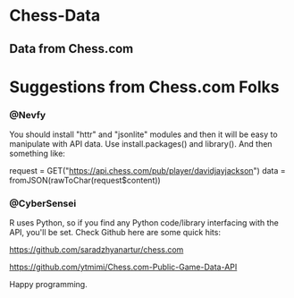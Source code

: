 # Chess-Data
## Data from Chess.com
# Suggestions from Chess.com Folks

### @Nevfy
You should install "httr" and "jsonlite" modules and then it will be easy to manipulate with API data. Use install.packages() and library(). And then something like:

request = GET("https://api.chess.com/pub/player/davidjayjackson")
data = fromJSON(rawToChar(request$content))

### @CyberSensei
 R uses Python, so if you find any Python code/library interfacing with the API, you'll be set. Check Github here are some quick hits:

https://github.com/saradzhyanartur/chess.com

https://github.com/ytmimi/Chess.com-Public-Game-Data-API

Happy programming.
